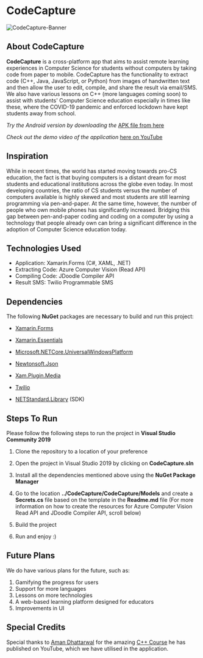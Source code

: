 # CodeCapture

![CodeCapture-Banner](https://upload.wikimedia.org/wikipedia/commons/thumb/c/cd/CodeCapture-Banner-JPG.jpg/1024px-CodeCapture-Banner-JPG.jpg)

## About CodeCapture

**CodeCapture** is a cross-platform app that aims to assist remote learning experiences in Computer Science for students without computers by taking code from paper to mobile. CodeCapture has the functionality to extract code (C++, Java, JavaScript, or Python) from images of handwritten text and then allow the user to edit, compile, and share the result via email/SMS. We also have various lessons on C++ (more languages coming soon) to assist with students' Computer Science education especially in times like these, where the COVID-19 pandemic and enforced lockdown have kept students away from school.

*Try the Android version by downloading the* [APK file from here](https://github.com/SimranMakhija7/HackMIT-2020/releases/tag/v1.0-beta) 

*Check out the demo video of the application* [here on YouTube](https://youtu.be/fWh1jjOQNMM)

## Inspiration

While in recent times, the world has started moving towards pro-CS education, the fact is that buying computers is a distant dream for most students and educational institutions across the globe even today. In most developing countries, the ratio of CS students versus the number of computers available is highly skewed and most students are still learning programming via pen-and-paper. At the same time, however, the number of people who own mobile phones has significantly increased. Bridging this gap between pen-and-paper coding and coding on a computer by using a technology that people already own can bring a significant difference in the adoption of Computer Science education today.

## Technologies Used

* Application: Xamarin.Forms (C#, XAML, .NET)
* Extracting Code: Azure Computer Vision (Read API)
* Compiling Code: JDoodle Compiler API
* Result SMS: Twilio Programmable SMS

## Dependencies

The following **NuGet** packages are necessary to build and run this project:

* [Xamarin.Forms](https://www.nuget.org/packages/Xamarin.Forms/4.8.0.1364?_src=template)

* [Xamarin.Essentials](https://www.nuget.org/packages/Xamarin.Essentials/1.5.3.2?_src=template)

* [Microsoft.NETCore.UniversalWindowsPlatform](https://www.nuget.org/packages/Microsoft.NETCore.UniversalWindowsPlatform/6.2.10?_src=template)

* [Newtonsoft.Json](https://www.nuget.org/packages/Newtonsoft.Json/12.0.3?_src=template)

* [Xam.Plugin.Media](https://www.nuget.org/packages/Xam.Plugin.Media/5.0.1?_src=template)

* [Twilio](https://www.nuget.org/packages/Twilio/)

* [NETStandard.Library](https://www.nuget.org/packages/NETStandard.Library/2.0.3?_src=template) (SDK)


## Steps To Run

Please follow the following steps to run the project in **Visual Studio Community 2019**

1. Clone the repository to a location of your preference

2. Open the project in Visual Studio 2019 by clicking on **CodeCapture.sln**

3. Install all the dependencies mentioned above using the **NuGet Package Manager** 

4. Go to the location **../CodeCapture/CodeCapture/Models** and create a **Secrets.cs** file based on the template in the **Readme.md** file
   (For more information on how to create the resources for Azure Computer Vision Read API and JDoodle Compiler API, scroll below)

5. Build the project
 
6. Run and enjoy :)

## Future Plans

We do have various plans for the future, such as:
1.  Gamifying the progress for users
2.  Support for more languages
3.  Lessons on more technologies
4.  A web-based learning platform designed for educators
5.  Improvements in UI

## Special Credits

Special thanks to [Aman Dhattarwal](https://www.youtube.com/channel/UCmXZxX_qexEZxhb5_vQKPCw) for the amazing [C++ Course](https://www.youtube.com/playlist?list=PLKKfKV1b9e8qBh_LG02V8R8qGRQjloeBj) he has published on YouTube, which we have utilised in the application.
